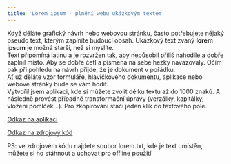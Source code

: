 ```yaml
---
title: 'Lorem ipsum - plnění webu ukázkovým textem'
---
```


Když děláte grafický návrh nebo webovou stránku, často potřebujete nějaký pseudo text, kterým zaplníte budoucí obsah. Ukázkový text zvaný **lorem ipsum** je možná starší, než si myslíte.
<br>
Text připomíná latinu a je rozvržen tak, aby nepůsobil příliš nahodile a dobře zaplnil místo. Aby se dobře četl a písmena na sebe hezky navazovaly. Očím pak při pohledu na návrh přijde, že je dokument v pořádku.
<br>
Ať už děláte vzor formuláře, hlavičkového dokumentu, aplikace nebo webové stránky bude se vám hodit.
<br>
Vytvořil jsem aplikaci, kde si můžete zvolit délku textu až do 1000 znaků. A následně provést případně transformační úpravy (verzálky, kapitálky, vložení pomlček...). Pro zkopírování stačí jeden klik do textového pole.

[Odkaz na aplikaci](http://aplikace.svobodaweb.cz/app/generator_lorem_ipsum/)

[Odkaz na zdrojový kód](https://github.com/psvoboda1987/lorem_ipsum_generator)

PS: ve zdrojovém kódu najdete soubor lorem.txt, kde je text umístěn, můžete si ho stáhnout a uchovat pro offline použití